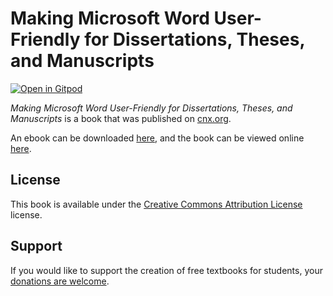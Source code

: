 # Making Microsoft Word User-Friendly for Dissertations, Theses, and Manuscripts

[![Open in Gitpod](https://gitpod.io/button/open-in-gitpod.svg)](https://gitpod.io/from-referrer/)

_Making Microsoft Word User-Friendly for Dissertations, Theses, and Manuscripts_ is a book that was published on [cnx.org](https://cnx.org/).

An ebook can be downloaded [here](https://github.com/cnx-user-books/cnxbook-making-microsoft-word-user-friendly-for-dissertations-theses-and-manuscripts/releases/latest), and the book can be viewed online [here](https://github.com/cnx-user-books/cnxbook-making-microsoft-word-user-friendly-for-dissertations-theses-and-manuscripts/releases/latest).

## License
This book is available under the [Creative Commons Attribution License](./LICENSE) license.

## Support
If you would like to support the creation of free textbooks for students, your [donations are welcome](https://riceconnect.rice.edu/donation/support-openstax-banner).

